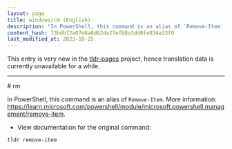 ```yaml
---
layout: page
title: windows/rm (English)
description: "In PowerShell, this command is an alias of `Remove-Item`."
content_hash: 73bdb72a07e8a8d62da27efb8a3dd0fe834a33f0
last_modified_at: 2023-10-25
---
```


This entry is very new in the [tldr-pages](https://github.com/tldr-pages/tldr) project, hence translation data is currently unavailable for a while.

<hr># rm

In PowerShell, this command is an alias of `Remove-Item`.
More information: <https://learn.microsoft.com/powershell/module/microsoft.powershell.management/remove-item>.

- View documentation for the original command:

`tldr remove-item`
